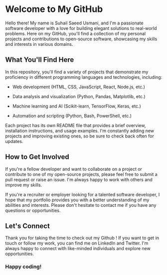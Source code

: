 # Welcome to My GitHub

Hello there! My name is Suhail Saeed Usmani, and I'm a passionate software developer with a love for building elegant solutions to real-world problems. Here on my GitHub, you'll find a collection of my personal projects and contributions to open-source software, showcasing my skills and interests in various domains.

## What You'll Find Here

In this repository, you'll find a variety of projects that demonstrate my proficiency in different programming languages and technologies, including:

- Web development (HTML, CSS, JavaScript, React, Node.js, etc.)

- Data analysis and visualization (Python, Pandas, Matplotlib, etc.)

- Machine learning and AI (Scikit-learn, TensorFlow, Keras, etc.)

- Automation and scripting (Python, Bash, PowerShell, etc.)

Each project has its own README file that provides a brief overview, installation instructions, and usage examples. I'm constantly adding new projects and improving existing ones, so be sure to check back often for updates.

## How to Get Involved

If you're a fellow developer and want to collaborate on a project or contribute to one of my open-source projects, please feel free to submit a pull request or raise an issue. I'm always happy to work with others and improve my skills.

If you're a recruiter or employer looking for a talented software developer, I hope that my portfolio provides you with a better understanding of my abilities and interests. Please don't hesitate to contact me if you have any questions or opportunities.

## Let's Connect

Thank you for taking the time to check out my Github ! If you want to get in touch or follow my work, you can find me on LinkedIn and Twitter. I'm always happy to connect with like-minded individuals and explore new opportunities.

### Happy coding!
